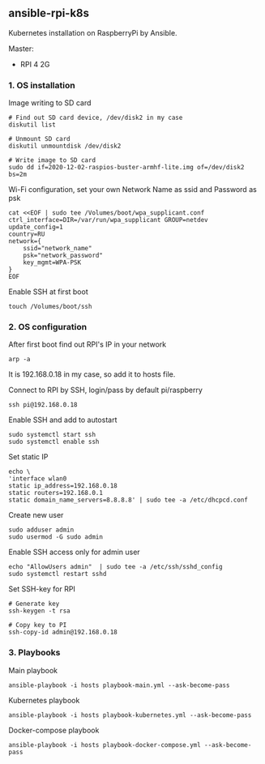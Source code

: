 ## ansible-rpi-k8s
Kubernetes installation on RaspberryPi by Ansible.

Master:
- RPI 4 2G

### 1. OS installation
Image writing to SD card
```
# Find out SD card device, /dev/disk2 in my case
diskutil list

# Unmount SD card
diskutil unmountdisk /dev/disk2

# Write image to SD card
sudo dd if=2020-12-02-raspios-buster-armhf-lite.img of=/dev/disk2 bs=2m
```

Wi-Fi configuration, set your own Network Name as ssid and Password as psk
```
cat <<EOF | sudo tee /Volumes/boot/wpa_supplicant.conf
ctrl_interface=DIR=/var/run/wpa_supplicant GROUP=netdev
update_config=1
country=RU
network={
	ssid="network_name"
	psk="network_password"
	key_mgmt=WPA-PSK
}
EOF
```

Enable SSH at first boot
```
touch /Volumes/boot/ssh
```

### 2. OS configuration
After first boot find out RPI's IP in your network
```
arp -a
```
It is 192.168.0.18 in my case, so add it to hosts file.

Connect to RPI by SSH, login/pass by default pi/raspberry
```
ssh pi@192.168.0.18
```

Enable SSH and add to autostart
```
sudo systemctl start ssh
sudo systemctl enable ssh
```

Set static IP
```
echo \
'interface wlan0
static ip_address=192.168.0.18
static routers=192.168.0.1
static domain_name_servers=8.8.8.8' | sudo tee -a /etc/dhcpcd.conf
```

Create new user
```
sudo adduser admin
sudo usermod -G sudo admin
```

Enable SSH access only for admin user
```
echo "AllowUsers admin"  | sudo tee -a /etc/ssh/sshd_config
sudo systemctl restart sshd
```

Set SSH-key for RPI
```
# Generate key
ssh-keygen -t rsa

# Copy key to PI
ssh-copy-id admin@192.168.0.18
```

### 3. Playbooks
Main playbook
```
ansible-playbook -i hosts playbook-main.yml --ask-become-pass
```

Kubernetes playbook
```
ansible-playbook -i hosts playbook-kubernetes.yml --ask-become-pass
```

Docker-compose playbook
```
ansible-playbook -i hosts playbook-docker-compose.yml --ask-become-pass
```